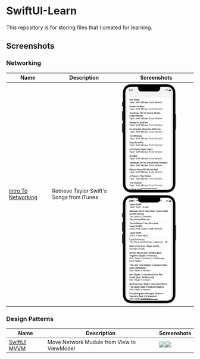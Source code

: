 # SwiftUI-Learn
This repository is for storing files that I created for learning.


## Screenshots

### Networking
|Name|Description|Screenshots|
|--|--|--|
|[Intro To Networking](Networking/IntroToNetworking)|Retrieve Taylor Swift's Songs from iTunes|<img src="Networking/IntroToNetworking/Screenshots/frame_1.png" width="150"/><img src="Networking/IntroToNetworking/Screenshots/frame_2.png" width="150"/>|

### Design Patterns
|Name|Description|Screenshots|
|--|--|--|
|[SwiftUI MVVM](DesignPattern/SwiftUI-MVVM)|Move Network Mudule from View to ViewModel|<img src="DesignPattern/SwiftUI-MVVM/Screenshots/frame_1.png" width="150"/><img src="DesignPattern/SwiftUI-MVVM/Screenshots/frame_2.png" width="150"/>|
